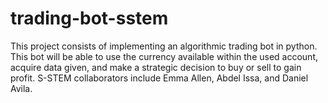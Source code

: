 # trading-bot-sstem
This project consists of implementing an algorithmic trading bot in python. This bot will be able to use the currency available within the used account, acquire data given, and make a strategic decision to buy or sell to gain profit. S-STEM collaborators include Emma Allen, Abdel Issa, and Daniel Avila.
